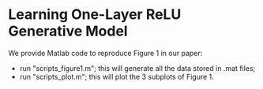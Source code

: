 # Learning One-Layer ReLU Generative Model

We provide Matlab code to reproduce Figure 1 in our paper: 
- run "scripts_figure1.m"; this will generate all the data stored in .mat files; 
- run "scripts_plot.m"; this will plot the 3 subplots of Figure 1.
